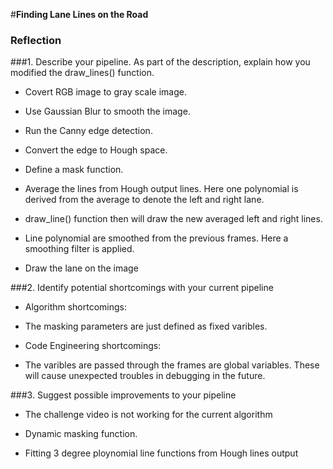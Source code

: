 #**Finding Lane Lines on the Road** 


### Reflection

###1. Describe your pipeline. As part of the description, explain how you modified the draw_lines() function.

* Covert RGB image to gray scale image.

* Use Gaussian Blur to smooth the image.

* Run the Canny edge detection.

* Convert the edge to Hough space.

* Define a mask function.

* Average the lines from Hough output lines. Here one polynomial is derived from the average to denote the left and right lane.

* draw_line() function then will draw the new averaged left and right lines.

* Line polynomial are smoothed from the previous frames. Here a smoothing filter is applied.

* Draw the lane on the image



###2. Identify potential shortcomings with your current pipeline

- Algorithm shortcomings:

- The masking parameters are just defined as fixed varibles.

- Code Engineering shortcomings:

- The varibles are passed through the frames are global variables. These will cause unexpected troubles in debugging in the future.


###3. Suggest possible improvements to your pipeline

- The challenge video is not working for the current algorithm

- Dynamic masking function.

- Fitting 3 degree ploynomial line functions from Hough lines output
